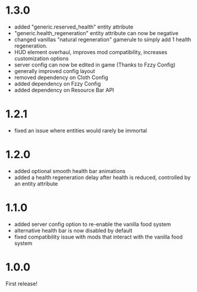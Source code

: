 # 1.3.0

- added "generic.reserved_health" entity attribute
- "generic.health_regeneration" entity attribute can now be negative
- changed vanillas "natural regeneration" gamerule to simply add 1 health regeneration.
- HUD element overhaul, improves mod compatibility, increases customization options
- server config can now be edited in game (Thanks to Fzzy Config)
- generally improved config layout
- removed dependency on Cloth Config
- added dependency on Fzzy Config
- added dependency on Resource Bar API

# 1.2.1

- fixed an issue where entities would rarely be immortal

# 1.2.0

- added optional smooth health bar animations
- added a health regeneration delay after health is reduced, controlled by an entity attribute

# 1.1.0

- added server config option to re-enable the vanilla food system
- alternative health bar is now disabled by default
- fixed compatibility issue with mods that interact with the vanilla food system

# 1.0.0

First release!

#